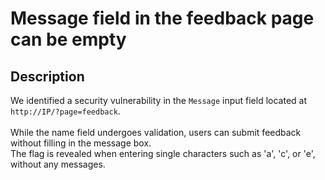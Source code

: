 # Message field in the feedback page can be empty

## Description
We identified a security vulnerability in the `Message` input field located at `http://IP/?page=feedback`.<br />
<br />
While the name field undergoes validation, users can submit feedback without filling in the message box.<br />
The flag is revealed when entering single characters such as 'a', 'c', or 'e', without any messages.